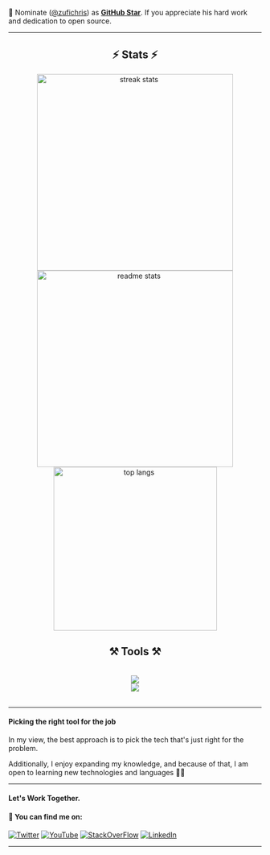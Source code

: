 📢 Nominate ([@zufichris](https://github.com/zufichris/)) as **[GitHub Star](https://stars.github.com/nominate)**. If you appreciate his hard work and dedication to open source.

---

<h2 align="center">⚡ Stats ⚡</h2>

<div align=center>
  <img width=390 src="https://github-readme-streak-stats-salesp07.vercel.app/?user=zufichris&count_private=true&theme=react&border_radius=10" alt="streak stats"/>
  <img width=390 src="https://github-readme-stats-salesp07.vercel.app/api?username=zufichris&count_private=true&show_icons=true&theme=react&rank_icon=github&border_radius=10" alt="readme stats" />
  <br/>
  <img width=325 align="center" src="https://github-readme-stats-salesp07.vercel.app/api/top-langs/?username=zufichris&hide=HTML&langs_count=8&layout=compact&theme=react&border_radius=10&size_weight=0.5&count_weight=0.5&exclude_repo=github-readme-stats" alt="top langs" />
</div>
 
<h2 align="center">⚒️ Tools ⚒️</h2>
<br/>
<div align="center">
    <img src="https://skillicons.dev/icons?i=nodejs,javascript,typescript,php,python,c,mongodb,postgres,mysql,aws" /><br>
       <img src="https://skillicons.dev/icons?i=react,nextjs,bootstrap,mui,html,css,vscode,github,docker,tailwind,git,angular" />
</div>

<br/>
<hr/>

#### Picking the right tool for the job

In my view, the best approach is to pick the tech that's just right for the problem.

Additionally, I enjoy expanding my knowledge, and because of that, I am open to learning new technologies and languages 🐱‍👓


---

#### Let's Work Together.
#### 🔎 You can find me on:
[![Twitter](https://img.shields.io/badge/Twitter-%231DA1F2.svg?&style=for-the-badge&logo=twitter&logoColor=white)](https://x.com/zufichris_)
[![YouTube](https://img.shields.io/badge/YouTube-%23FF0000.svg?&style=for-the-badge&logo=youtube&logoColor=white)](https://www.youtube.com/@a-zufichris)
[![StackOverFlow](https://img.shields.io/badge/stack%20overflow-FE7A16?logo=stack-overflow&logoColor=white&style=for-the-badge)](https://stackoverflow.com/users/21352185/zufichris)
[![LinkedIn](https://img.shields.io/badge/LinkedIn-%230077B5.svg?&style=for-the-badge&logo=linkedin&logoColor=white)](https://www.linkedin.com/in/zufi-christian-5b216a248)
<hr/>
